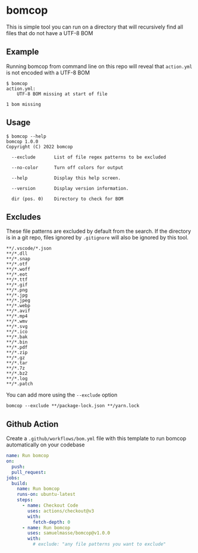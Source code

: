 ﻿# bomcop

This is simple tool you can run on a directory that will recursively find all files that do not have a UTF-8 BOM

## Example

Running bomcop from command line on this repo will reveal that `action.yml` is not encoded with a UTF-8 BOM

```console
$ bomcop
action.yml:
    UTF-8 BOM missing at start of file

1 bom missing
```

## Usage

```console
$ bomcop --help
bomcop 1.0.0
Copyright (C) 2022 bomcop

  --exclude       List of file regex patterns to be excluded

  --no-color      Turn off colors for output

  --help          Display this help screen.

  --version       Display version information.

  dir (pos. 0)    Directory to check for BOM
```

## Excludes

These file patterns are excluded by default from the search. If the directory is in a git repo, files ignored by `.gitignore` will also be ignored by this tool.

```text
**/.vscode/*.json
**/*.dll
**/*.snap
**/*.otf
**/*.woff
**/*.eot
**/*.ttf
**/*.gif
**/*.png
**/*.jpg
**/*.jpeg
**/*.webp
**/*.avif
**/*.mp4
**/*.wmv
**/*.svg
**/*.ico
**/*.bak
**/*.bin
**/*.pdf
**/*.zip
**/*.gz
**/*.tar
**/*.7z
**/*.bz2
**/*.log
**/*.patch
```

You can add more using the `--exclude` option

```console
bomcop --exclude **/package-lock.json **/yarn.lock
```

## Github Action

Create a `.github/workflows/bom.yml` file with this template to run bomcop automatically on your codebase

```yml
name: Run bomcop
on:
  push:
  pull_request:
jobs:
  build:
    name: Run bomcop
    runs-on: ubuntu-latest
    steps:
      - name: Checkout Code
        uses: actions/checkout@v3
        with:
          fetch-depth: 0
      - name: Run bomcop
        uses: samuelmasse/bomcop@v1.0.0
        with:
          # exclude: "any file patterns you want to exclude"
```
